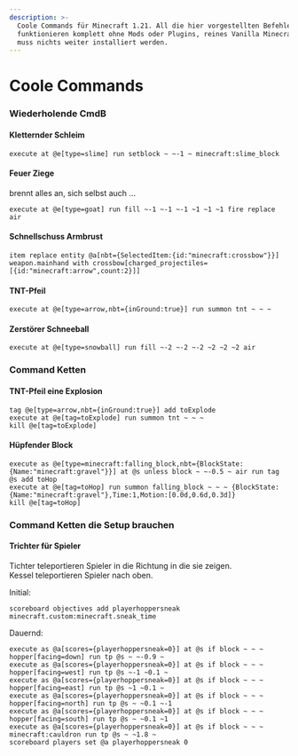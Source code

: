 ```yaml
---
description: >-
  Coole Commands für Minecraft 1.21. All die hier vorgestellten Befehle
  funktionieren komplett ohne Mods oder Plugins, reines Vanilla Minecraft, es
  muss nichts weiter installiert werden.
---
```


# Coole Commands

### Wiederholende CmdB

#### Kletternder Schleim

```mcfunction
execute at @e[type=slime] run setblock ~ ~-1 ~ minecraft:slime_block
```

#### Feuer Ziege

brennt alles an, sich selbst auch ...

```mcfunction
execute at @e[type=goat] run fill ~-1 ~-1 ~-1 ~1 ~1 ~1 fire replace air
```

#### Schnellschuss Armbrust

```mcfunction
item replace entity @a[nbt={SelectedItem:{id:"minecraft:crossbow"}}] weapon.mainhand with crossbow[charged_projectiles=[{id:"minecraft:arrow",count:2}]]
```

#### TNT-Pfeil

```mcfunction
execute at @e[type=arrow,nbt={inGround:true}] run summon tnt ~ ~ ~
```

#### Zerstörer Schneeball

```mcfunction
execute at @e[type=snowball] run fill ~-2 ~-2 ~-2 ~2 ~2 ~2 air
```

### Command Ketten

#### TNT-Pfeil eine Explosion

```mcfunction
tag @e[type=arrow,nbt={inGround:true}] add toExplode
execute at @e[tag=toExplode] run summon tnt ~ ~ ~
kill @e[tag=toExplode]
```

#### Hüpfender Block

```mcfunction
execute as @e[type=minecraft:falling_block,nbt={BlockState:{Name:"minecraft:gravel"}}] at @s unless block ~ ~-0.5 ~ air run tag @s add toHop
execute at @e[tag=toHop] run summon falling_block ~ ~ ~ {BlockState:{Name:"minecraft:gravel"},Time:1,Motion:[0.0d,0.6d,0.3d]}
kill @e[tag=toHop]
```

### Command Ketten die Setup brauchen

#### Trichter für Spieler

Tichter teleportieren Spieler in die Richtung in die sie zeigen.\
Kessel teleportieren Spieler nach oben.

Initial:

```mcfunction
scoreboard objectives add playerhoppersneak minecraft.custom:minecraft.sneak_time
```

Dauernd:

```mcfunction
execute as @a[scores={playerhoppersneak=0}] at @s if block ~ ~ ~ hopper[facing=down] run tp @s ~ ~-0.9 ~
execute as @a[scores={playerhoppersneak=0}] at @s if block ~ ~ ~ hopper[facing=west] run tp @s ~-1 ~0.1 ~
execute as @a[scores={playerhoppersneak=0}] at @s if block ~ ~ ~ hopper[facing=east] run tp @s ~1 ~0.1 ~
execute as @a[scores={playerhoppersneak=0}] at @s if block ~ ~ ~ hopper[facing=north] run tp @s ~ ~0.1 ~-1
execute as @a[scores={playerhoppersneak=0}] at @s if block ~ ~ ~ hopper[facing=south] run tp @s ~ ~0.1 ~1
execute as @a[scores={playerhoppersneak=0}] at @s if block ~ ~ ~ minecraft:cauldron run tp @s ~ ~1.8 ~
scoreboard players set @a playerhoppersneak 0
```
